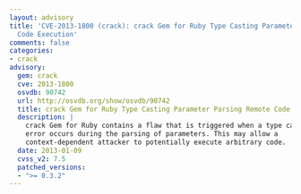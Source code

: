 ```yaml
---
layout: advisory
title: 'CVE-2013-1800 (crack): crack Gem for Ruby Type Casting Parameter Parsing Remote
  Code Execution'
comments: false
categories:
- crack
advisory:
  gem: crack
  cve: 2013-1800
  osvdb: 90742
  url: http://osvdb.org/show/osvdb/90742
  title: crack Gem for Ruby Type Casting Parameter Parsing Remote Code Execution
  description: |
    crack Gem for Ruby contains a flaw that is triggered when a type casting
    error occurs during the parsing of parameters. This may allow a
    context-dependent attacker to potentially execute arbitrary code.
  date: 2013-01-09
  cvss_v2: 7.5
  patched_versions:
  - ">= 0.3.2"
---
```

